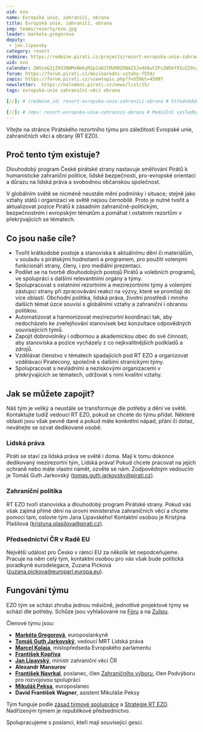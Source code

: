 ```yaml
---
uid: ezo
name: Evropská unie, zahraničí, obrana
title: Evropská unie, zahraničí, obrana
img: teams/resorty/ezo.jpg
leader: marketa.gregorova
deputy:
 - jan.lipavsky
category: resort
redmine: https://redmine.pirati.cz/projects/resort-evropska-unie-zahranici-obrana
uid: ezo
calendar: ZWVzaGJjZXV2NHMxNmkyM2p1aDJlMzM0ZXNAZ3JvdXAuY2FsZW5kYXIuZ29vZ2xlLmNvbQ
forum: https://forum.pirati.cz/mezinarodni-vztahy-f559/
zapis: https://forum.pirati.cz/viewtopic.php?f=559&t=45987
newsletter:  https://nalodeni.pirati.cz/news/list/15/
tags: evropská-unie zahraniční-věci obrana

[//]: # (redmine_id: resort-evropska-unie-zahranici-obrana # Střednědobé cíle týmu)

[//]: # (mpv: resort-evropska-unie-zahranici-obrana # Mediální výsledky)
---
```


Vítejte na stránce Pirátského rezortního týmu pro záležitosti Evropské unie, zahraničních věcí a obrany (RT EZO).

Proč tento tým existuje?
----------

Dlouhodobý program České pirátské strany nastavuje směřování Pirátů k humanistické zahraniční politice, lidské bezpečnosti, pro-evropské orientaci a důrazu na lidská práva a svobodnou občanskou společnost. 

V globálním světě se nicméně neustále mění podmínky i situace; stejně jako vztahy států i organizací ve světě nejsou černobílé. Proto je nutné tvořit a aktualizovat pozice Pirátů k zásadním zahraničně-politickým, bezpečnostním i evropským tématům a pomáhat i ostatním rezortům v překrývajících se tématech. 


Co jsou naše cíle?
----------------------

- Tvořit krátkodobé postoje a stanoviska k aktuálnímu dění či materiálům, v souladu s pirátskými hodnotami a programem, pro použití volenými funkcionáři strany, členy, i pro mediální prezentaci.
- Podílet se na tvorbě dlouhodobých postojů Pirátů a volebních programů, ve spolupráci s dalšími relevantními orgány a týmy.
- Spolupracovat s ostatními rezortními a mezirezortními týmy a volenými zástupci strany při zpracovávání reakcí na výzvy, které se promítají do více oblastí. Obchodní politika, lidská práva, životní prostředí i mnoho dalších témat úzce souvisí s globálními vztahy a zahraniční i obranou politikou.
- Automatizovat a harmonizovat mezirezortní koordinaci tak, aby nedocházelo ke zveřejňování stanovisek bez konzultace odpovědných souvisejících týmů.
- Zapojit dobrovolníky i odbornou a akademickou obec do své činnosti, aby stanoviska a pozice vycházely z co nejkvalitnějších podkladů a zdrojů.
- Vzdělávat členstvo v tématech spadajících pod RT EZO a organizovat vzdělávací Piratecony, společně s dalšími stranickými týmy.
- Spolupracovat s nevládními a neziskovými organizacemi v překrývajících se tématech, udržovat s nimi kvalitní vztahy.

Jak se můžete zapojit?
----------------------

Náš tým je veliký a neustále se transformuje dle potřeby a dění ve světě. Kontaktujte tudíž vedoucí RT EZO, pokud se
chcete do týmu přidat. Některé oblasti jsou však pevně dané a pokud máte konkrétní nápad, přání či dotaz, neváhejte se
ozvat dedikované osobě.

### Lidská práva

Piráti se staví za lidská práva ve světě i doma. Mají k tomu dokonce dedikovaný mezirezortní tým, Lidská práva! Pokud
chcete pracovat na jejich ochraně nebo máte vlastní námět, ozvěte se nám. Zodpovědným vedoucím je Tomáš Guth Jarkovský 
(<tomas.guth.jarkovsky@pirati.cz>).

### Zahraniční politika

RT EZO tvoří stanoviska a dlouhodobý program Pirátské strany. Pokud vás však zajímá přímé dění na úrovni ministerstva
zahraničních věcí a chcete pomoci tam, oslovte tým Jana Lipavského! Kontaktní osobou je Kristýna Plašilová 
(<kristyna.plasilova@pirati.cz>).

### Předsednictví ČR v Radě EU

Největší událost pro Česko v rámci EU za několik let nepodceňujeme. Pracuje na něm celý tým, kontaktní osobou pro vás
však bude politická poradkyně eurodelegace, Zuzana Picková (<zuzana.pickova@europarl.europa.eu>).

Fungování týmu
---------------

EZO tým se schází zhruba jednou měsíčně, jednotlivé projektové týmy se schází dle potřeby. Schůze jsou vyhlašované na
[Fóru](https://forum.pirati.cz/viewtopic.php?f=559&t=44931) a na [Zulipu](https://zulip.pirati.cz/#narrow/stream/516-RT-EZO/topic/Sch.C5.AFze.20RT.20EZO).

Členové týmu jsou:

* **[Markéta Gregorová](/lide/marketa-gregorova)**, europoslankyně
* **[Tomáš Guth Jarkovský](/lide/tomas-guth-jarkovsky/)**, vedoucí MRT Lidská práva
* **[Marcel Kolaja](/lide/marcel-kolaja)**, místopředseda Evropského parlamentu
* **[František Kopřiva](/lide/frantisek-kopriva)**
* **[Jan Lipavský](/lide/jan-lipavsky)**, ministr zahraniční věci ČR
* **Alexandr Mansurov** 
* **[František Navrkal](/lide/frantisek-navrkal)**, poslanec, člen [Zahraničního výboru](https://www.psp.cz/sqw/hp.sqw?k=3300), člen Podvýboru pro rozvojovou spolupráci
* **[Mikuláš Peksa](/lide/mikulas-peksa)**, europoslanec
* **David František Wagner**, asistent Mikuláše Peksy

Tým funguje podle [zásad týmové spolupráce](https://wiki.pirati.cz/rules/or_zatys) a [Strategie RT EZO](https://codimd.pirati.cz/strategie_rt_ezo#). 
Nadřízeným týmem je republikové předsednictvo.

Spolupracujeme s poslanci, kteří mají související gesci.

